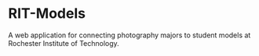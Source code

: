 # RIT-Models
A web application for connecting photography majors to student models at Rochester Institute of Technology. 
